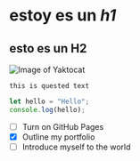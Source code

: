 # estoy es un *h1*
## esto es un **H2** 
![Image of Yaktocat](https://octodex.github.com/images/yaktocat.png)

`this is quested text`
```javascript
let hello = "Hello";
console.log(hello);
```

- [ ] Turn on GitHub Pages
- [x] Outline my portfolio
- [ ] Introduce myself to the world
